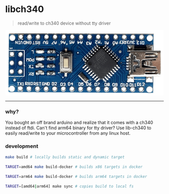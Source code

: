 # libch340
> read/write to ch340 device without tty driver


![](./etc/nano.png)

___

### why?
You bought an off brand arduino and realize that it comes with a ch340 instead of ftdi. Can't find arm64 binary for tty driver? Use lib-ch340 to easily read/write to your microcontroller from any linux host.

### development

```bash
make build # locally builds static and dynamic target
```

```bash
TARGET=amd64 make build-docker # builds x86 targets in docker
```

```bash
TARGET=arm64 make build-docker # builds arm64 targets in docker
```

```bash
TARGET=[amd64|arm64] make sync # copies build to local fs
```
